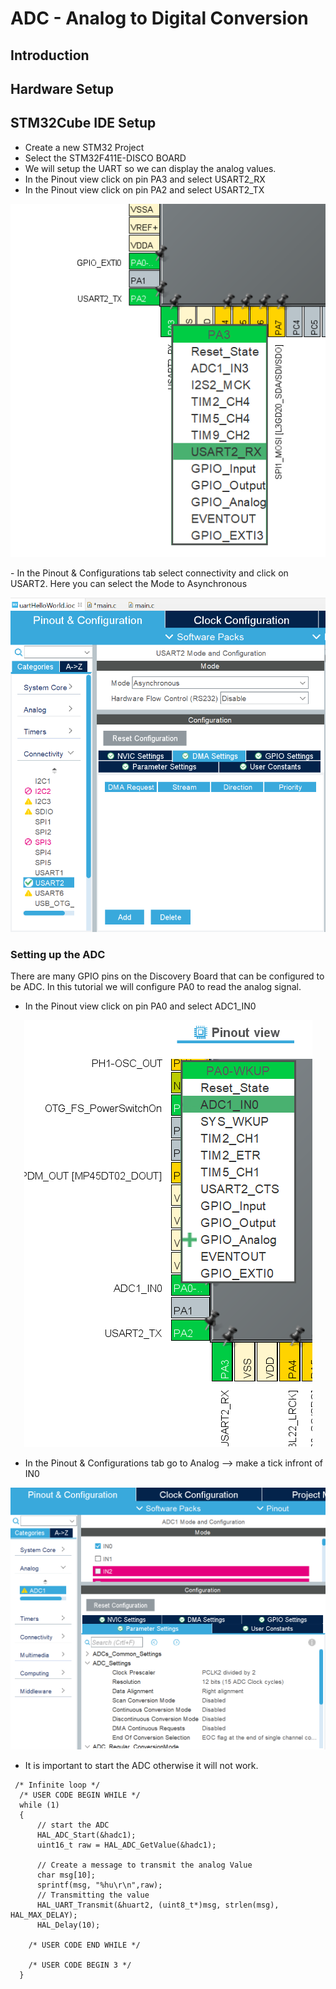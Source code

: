 # ADC - Analog to Digital Conversion

## Introduction

<!--   

* ADC bit level
Reading different voltage levels and converting it into an integer value corresponding to the voltage.
The higher the number of bits the better the resolution will be. Pulling a value 


Using DMA in combination to access the ADC continously instead of using CPU to handle the reading.


   -->


## Hardware Setup


## STM32Cube IDE Setup
- Create a new STM32 Project
- Select the STM32F411E-DISCO BOARD
- We will setup the UART so we can display the analog values.
- In the Pinout view click on pin PA3 and select USART2_RX
- In the Pinout view click on pin PA2 and select USART2_TX
<p align="center"> 
    <img src = "../Chapter 4. UART/UARTpinselect.png">
</p>
- In the Pinout & Configurations tab select connectivity and click on USART2. Here you can select the Mode to Asynchronous
<p align="center"> 
    <img src = "../Chapter 4. UART/UARTasynchronous.png">
</p>

### Setting up the ADC
There are many GPIO pins on the Discovery Board that can be configured to be ADC. In this tutorial we will configure PA0 to read the analog signal.

- In the Pinout view click on pin PA0 and select ADC1_IN0

<p align="center"> 
    <img src = "ADCsetup.png">
</p>

- In the Pinout & Configurations tab go to Analog --> make a tick infront of IN0 
<p align="center"> 
    <img src = "ADCsetup2.png">
</p>

- It is important to start the ADC otherwise it will not work.

```
 /* Infinite loop */
  /* USER CODE BEGIN WHILE */
  while (1)
  {
	  // start the ADC
	  HAL_ADC_Start(&hadc1);
	  uint16_t raw = HAL_ADC_GetValue(&hadc1);
	  
	  // Create a message to transmit the analog Value
	  char msg[10];
	  sprintf(msg, "%hu\r\n",raw);
	  // Transmitting the value
	  HAL_UART_Transmit(&huart2, (uint8_t*)msg, strlen(msg), HAL_MAX_DELAY);
	  HAL_Delay(10);

    /* USER CODE END WHILE */

    /* USER CODE BEGIN 3 */
  }
  ```

